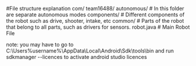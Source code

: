 #File structure explanation
com/ 
    team16488/
        autonomous/ # In this folder are separate autonomous modes
        components/ # Different components of the robot such as drive, shooter, intake, etc
        common/ # Parts of the robot that belong to all parts, such as drivers for sensors.
        robot.java # Main Robot File
        
note: you may have to go to C:\Users\%username%\AppData\Local\Android\Sdk\tools\bin and run sdkmanager --licences to activate android studio licences